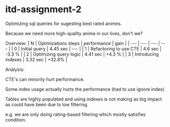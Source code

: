 # itd-assignment-2

Optimizing sql queries for sugesting best rated animes. 

Because we need more high-quality anime in our lives, don't we?

Overview:
| N | Optimizations steps | performance | gain |
| --- | --- | --- | --- |
| 0 | Initial query          | 4.45 sec | ---    |
| 1 | Refactoring to use CTE | 4.6 sec | -3.3 % |
| 2 | Optimizing query logic | 4.41 sec | +4.3 % |
| 3 | Introducing indexes    | 3.32 sec | +32.8% |

Analysis: 

CTE's can minorily hurt performance.

Some index usage actually hurts the performance (had to use ignore index)

Tables are highly populated and using indexes is not making as big impact as could have been due to low filtering.

e.g. we are only doing rating-based filtering which mostly satisfies condition.
